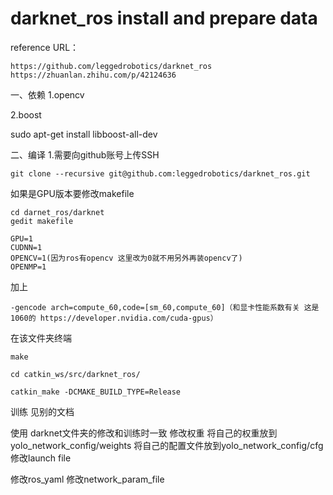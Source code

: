 # darknet_ros install and prepare data
reference URL：
```
https://github.com/leggedrobotics/darknet_ros
https://zhuanlan.zhihu.com/p/42124636
```
一、依赖
1.opencv



2.boost

sudo apt-get install libboost-all-dev


二、编译
1.需要向github账号上传SSH
```
git clone --recursive git@github.com:leggedrobotics/darknet_ros.git
```
如果是GPU版本要修改makefile
```
cd darnet_ros/darknet
gedit makefile
```
```
GPU=1
CUDNN=1
OPENCV=1(因为ros有opencv 这里改为0就不用另外再装opencv了)
OPENMP=1
```
加上
```
-gencode arch=compute_60,code=[sm_60,compute_60]（和显卡性能系数有关 这是1060的 https://developer.nvidia.com/cuda-gpus）
```
在该文件夹终端
```
make
```
```
cd catkin_ws/src/darknet_ros/

catkin_make -DCMAKE_BUILD_TYPE=Release
```





训练
见别的文档

使用
darknet文件夹的修改和训练时一致
修改权重
将自己的权重放到yolo_network_config/weights
将自己的配置文件放到yolo_network_config/cfg
修改launch file  <rosparam command="load" ns="darknet_ros" file="$(find darknet_ros)/config/yolov3_tinajin.yaml"/>

修改ros_yaml
修改network_param_file

